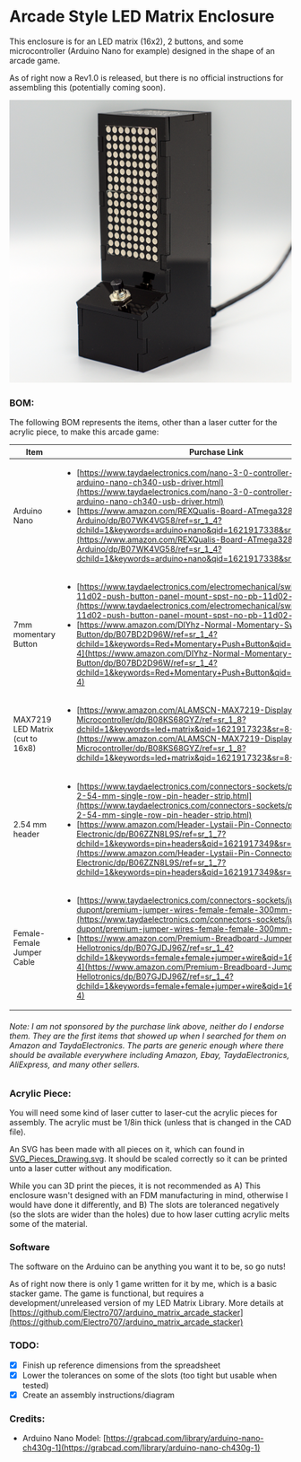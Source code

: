 # Arcade Style LED Matrix Enclosure

This enclosure is for an LED matrix (16x2), 2 buttons, and some microcontroller (Arduino Nano for example) designed in the shape of an arcade game.

As of right now a Rev1.0 is released, but there is no official instructions for assembling this (potentially coming soon).

![rev1_image](misc/DSC07092_01.jpg)

### BOM:
The following BOM represents the items, other than a laser cutter for the acrylic piece, to make this arcade game:

| Item | Purchase Link |
| ---- | ---- |
| Arduino Nano | <ul><li>[https://www.taydaelectronics.com/nano-3-0-controller-compatible-with-arduino-nano-ch340-usb-driver.html](https://www.taydaelectronics.com/nano-3-0-controller-compatible-with-arduino-nano-ch340-usb-driver.html)</li><li>[https://www.amazon.com/REXQualis-Board-ATmega328P-Compatible-Arduino/dp/B07WK4VG58/ref=sr_1_4?dchild=1&keywords=arduino+nano&qid=1621917338&sr=8-4](https://www.amazon.com/REXQualis-Board-ATmega328P-Compatible-Arduino/dp/B07WK4VG58/ref=sr_1_4?dchild=1&keywords=arduino+nano&qid=1621917338&sr=8-4)</li></ul> |
| 7mm momentary Button | <ul><li>[https://www.taydaelectronics.com/electromechanical/switches-key-pad/pb-11d02-push-button-panel-mount-spst-no-pb-11d02-th1r00.html](https://www.taydaelectronics.com/electromechanical/switches-key-pad/pb-11d02-push-button-panel-mount-spst-no-pb-11d02-th1r00.html)</li><li>[https://www.amazon.com/DIYhz-Normal-Momentary-Switch-Button/dp/B07BD2D96W/ref=sr_1_4?dchild=1&keywords=Red+Momentary+Push+Button&qid=1621917306&sr=8-4](https://www.amazon.com/DIYhz-Normal-Momentary-Switch-Button/dp/B07BD2D96W/ref=sr_1_4?dchild=1&keywords=Red+Momentary+Push+Button&qid=1621917306&sr=8-4)</li></ul> |
| MAX7219 LED Matrix (cut to 16x8) | <ul><li>[https://www.amazon.com/ALAMSCN-MAX7219-Display-Raspberry-Microcontroller/dp/B08KS68GYZ/ref=sr_1_8?dchild=1&keywords=led+matrix&qid=1621917323&sr=8-8](https://www.amazon.com/ALAMSCN-MAX7219-Display-Raspberry-Microcontroller/dp/B08KS68GYZ/ref=sr_1_8?dchild=1&keywords=led+matrix&qid=1621917323&sr=8-8)</li></ul> |
| 2.54 mm header | <ul><li>[https://www.taydaelectronics.com/connectors-sockets/pin-headers/40-pin-2-54-mm-single-row-pin-header-strip.html](https://www.taydaelectronics.com/connectors-sockets/pin-headers/40-pin-2-54-mm-single-row-pin-header-strip.html)</li><li>[https://www.amazon.com/Header-Lystaii-Pin-Connector-Electronic/dp/B06ZZN8L9S/ref=sr_1_7?dchild=1&keywords=pin+headers&qid=1621917349&sr=8-7](https://www.amazon.com/Header-Lystaii-Pin-Connector-Electronic/dp/B06ZZN8L9S/ref=sr_1_7?dchild=1&keywords=pin+headers&qid=1621917349&sr=8-7)</li></ul> |
| Female-Female Jumper Cable | <ul><li>[https://www.taydaelectronics.com/connectors-sockets/jumper-wire-dupont/premium-jumper-wires-female-female-300mm-pack-of-40.html](https://www.taydaelectronics.com/connectors-sockets/jumper-wire-dupont/premium-jumper-wires-female-female-300mm-pack-of-40.html)</li><li>[https://www.amazon.com/Premium-Breadboard-Jumper-100-Pack-Hellotronics/dp/B07GJDJ96Z/ref=sr_1_4?dchild=1&keywords=female+female+jumper+wire&qid=1621917406&sr=8-4](https://www.amazon.com/Premium-Breadboard-Jumper-100-Pack-Hellotronics/dp/B07GJDJ96Z/ref=sr_1_4?dchild=1&keywords=female+female+jumper+wire&qid=1621917406&sr=8-4)</li></ul> |

###### Note: I am not sponsored by the purchase link above, neither do I endorse them. They are the first items that showed up when I searched for them on Amazon and TaydaElectronics. The parts are generic enough where there should be available everywhere including Amazon, Ebay, TaydaElectronics, AliExpress, and many other sellers.

### Acrylic Piece:

You will need some kind of laser cutter to laser-cut the acrylic pieces for assembly. The acrylic must be 1/8in thick (unless that is changed in the CAD file).

An SVG has been made with all pieces on it, which can found in [SVG_Pieces_Drawing.svg](SVG_Pieces_Drawing.svg). It should be scaled correctly so it can be printed unto a laser cutter without any modification.

While you can 3D print the pieces, it is not recommended as A) This enclosure wasn't designed with an FDM manufacturing in mind, otherwise I would have done it differently, and B) The slots are toleranced negatively (so the slots are wider than the holes) due to how laser cutting acrylic melts some of the material.

### Software

The software on the Arduino can be anything you want it to be, so go nuts! 

As of right now there is only 1 game written for it by me, which is a basic stacker game. The game is functional, but requires a development/unreleased version of my LED Matrix Library. More details at [https://github.com/Electro707/arduino_matrix_arcade_stacker](https://github.com/Electro707/arduino_matrix_arcade_stacker)

### TODO:
- [x] Finish up reference dimensions from the spreadsheet
- [x] Lower the tolerances on some of the slots (too tight but usable when tested)
- [x]  Create an assembly instructions/diagram

### Credits:
- Arduino Nano Model: [https://grabcad.com/library/arduino-nano-ch430g-1](https://grabcad.com/library/arduino-nano-ch430g-1)
